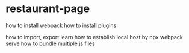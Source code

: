 # restaurant-page

how to install webpack
how to install plugins

how to import, export
learn how to establish local host by npx webpack serve
how to bundle multiple js files